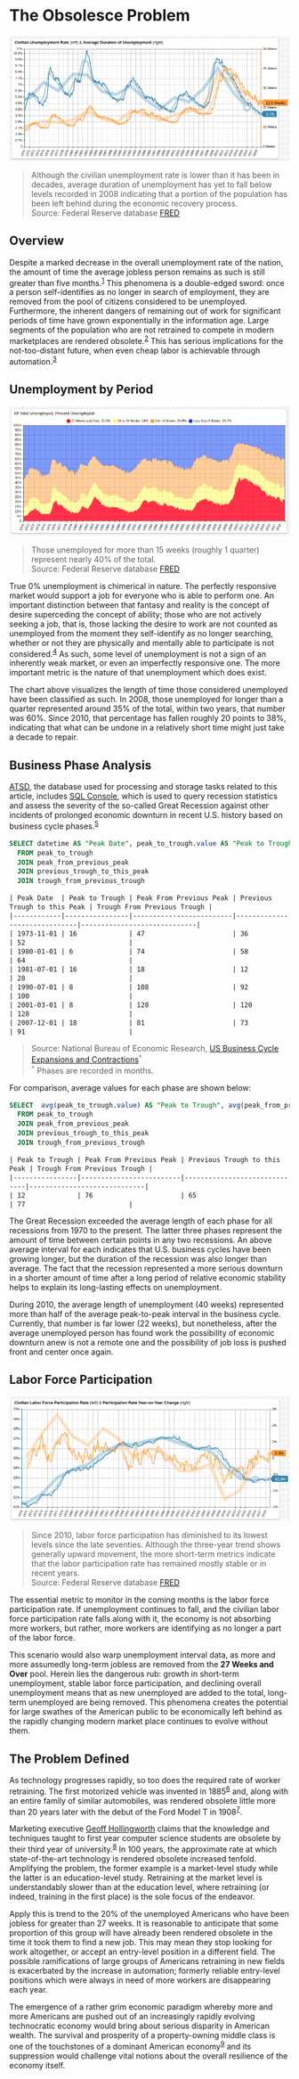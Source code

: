 # The Obsolesce Problem

[![](./images/unrate-1.png)](https://trends.axibase.com/4ba13d16#fullscreen)

> Although the civilian unemployment rate is lower than it has been in decades, average duration of unemployment has yet to fall below levels recorded in 2008 indicating that a portion of the population has been left behind during the economic recovery process.<br>Source: Federal Reserve database [FRED](https://fred.stlouisfed.org/)

## Overview

Despite a marked decrease in the overall unemployment rate of the nation, the amount of time the average jobless person remains as such is still greater than five months.<sup>[1](https://fredblog.stlouisfed.org/2018/11/the-unusual-duration-of-unemployment/)</sup> This phenomena is a double-edged sword: once a person self-identifies as no longer in search of employment, they are removed from the pool of citizens considered to be unemployed. Furthermore, the inherent dangers of remaining out of work for significant periods of time have grown exponentially in the information age. Large segments of the population who are not retrained to compete in modern marketplaces are rendered obsolete.<sup>[2](https://www.theatlantic.com/education/archive/2018/01/why-is-the-us-so-bad-at-protecting-workers-from-automation/549185/)</sup> This has serious implications for the not-too-distant future, when even cheap labor is achievable through automation.<sup>[3](https://hbr.org/2017/04/automation-makes-things-cheaper-so-why-doesnt-it-feel-that-way)</sup>

<!-- markdownlint-disable MD101 -->

## Unemployment by Period

[![](./images/unrate-2.png)](https://trends.axibase.com/6f4865e3#fullscreen)

> Those unemployed for more than 15 weeks (roughly 1 quarter) represent nearly 40% of the total.<br>Source: Federal Reserve database [FRED](https://fred.stlouisfed.org/)

True 0% unemployment is chimerical in nature. The perfectly responsive market would support a job for everyone who is able to perform one. An important distinction between that fantasy and reality is the concept of desire superceding the concept of ability; those who are not actively seeking a job, that is, those lacking the desire to work are not counted as unemployed from the moment they self-identify as no longer searching, whether or not they are physically and mentally able to participate is not considered.<sup>[4](https://www.gobankingrates.com/making-money/economy/dangerously-close-zero-percent-unemployment/)</sup> As such, some level of unemployment is not a sign of an inherently weak market, or even an imperfectly responsive one. The more important metric is the nature of that unemployment which does exist.

The chart above visualizes the length of time those considered unemployed have been classified as such. In 2008, those unemployed for longer than a quarter represented around 35% of the total, within two years, that number was 60%. Since 2010, that percentage has fallen roughly 20 points to 38%, indicating that what can be undone in a relatively short time might just take a decade to repair.

<!-- markdownlint-enable MD101 -->

## Business Phase Analysis

[ATSD](https://axibase.com/docs/atsd/), the database used for processing and storage tasks related to this article, includes [SQL Console](https://axibase.com/docs/atsd/sql/sql-console.html), which is used to query recession statistics and assess the severity of the so-called Great Recession against other incidents of prolonged economic downturn in recent U.S. history based on business cycle phases.<sup>[5](https://courses.lumenlearning.com/baycollege-introbusiness/chapter/reading-the-business-cycle-definition-and-phases/)</sup>

```sql
SELECT datetime AS "Peak Date", peak_to_trough.value AS "Peak to Trough", peak_from_previous_peak.value AS "Peak From Previous Peak", previous_trough_to_this_peak.value AS "Previous Trough to this Peak", trough_from_previous_trough.value AS "Trough From Previous Trough"
  FROM peak_to_trough
  JOIN peak_from_previous_peak
  JOIN previous_trough_to_this_peak
  JOIN trough_from_previous_trough
```

```ls
| Peak Date  | Peak to Trough | Peak From Previous Peak | Previous Trough to this Peak | Trough From Previous Trough |
|------------|----------------|-------------------------|------------------------------|-----------------------------|
| 1973-11-01 | 16             | 47                      | 36                           | 52                          |
| 1980-01-01 | 6              | 74                      | 58                           | 64                          |
| 1981-07-01 | 16             | 18                      | 12                           | 28                          |
| 1990-07-01 | 8              | 108                     | 92                           | 100                         |
| 2001-03-01 | 8              | 128                     | 120                          | 128                         |
| 2007-12-01 | 18             | 81                      | 73                           | 91                          |
```

> Source: National Bureau of Economic Research, [US Business Cycle Expansions and Contractions](https://www.nber.org/cycles.html)<sup>`*`</sup><br><sup>`*`</sup> Phases are recorded in months.

For comparison, average values for each phase are shown below:

```sql
SELECT  avg(peak_to_trough.value) AS "Peak to Trough", avg(peak_from_previous_peak.value) AS "Peak From Previous Peak", avg(previous_trough_to_this_peak.value) AS "Previous Trough to this Peak", avg(trough_from_previous_trough.value) AS "Trough From Previous Trough"
  FROM peak_to_trough
  JOIN peak_from_previous_peak
  JOIN previous_trough_to_this_peak
  JOIN trough_from_previous_trough
```

```ls
| Peak to Trough | Peak From Previous Peak | Previous Trough to this Peak | Trough From Previous Trough |
|----------------|-------------------------|------------------------------|-----------------------------|
| 12             | 76                      | 65                           | 77                          |
```

The Great Recession exceeded the average length of each phase for all recessions from 1970 to the present. The latter three phases represent the amount of time between certain points in any two recessions. An above average interval for each indicates that U.S. business cycles have been growing longer, but the duration of the recession was also longer than average. The fact that the recession represented a more serious downturn in a shorter amount of time after a long period of relative economic stability helps to explain its long-lasting effects on unemployment.

During 2010, the average length of unemployment (40 weeks) represented more than half of the average peak-to-peak interval in the business cycle. Currently, that number is far lower (22 weeks), but nonetheless, after the average unemployed person has found work the possibility of economic downturn anew is not a remote one and the possibility of job loss is pushed front and center once again.

## Labor Force Participation

[![](./images/unrate-3.png)](https://trends.axibase.com/63924ab9#fullscreen)

> Since 2010, labor force participation has diminished to its lowest levels since the late seventies. Although the three-year trend shows generally upward movement, the more short-term metrics indicate that the labor participation rate has remained mostly stable or in recent years.<br>Source: Federal Reserve database [FRED](https://fred.stlouisfed.org/series/CIVPART)

The essential metric to monitor in the coming months is the labor force participation rate. If unemployment continues to fall, and the civilian labor force participation rate falls along with it, the economy is not absorbing more workers, but rather, more workers are identifying as no longer a part of the labor force.

This scenario would also warp unemployment interval data, as more and more assumedly long-term jobless are removed from the **27 Weeks and Over** pool. Herein lies the dangerous rub: growth in short-term unemployment, stable labor force participation, and declining overall unemployment means that as new unemployed are added to the total, long-term unemployed are being removed. This phenomena creates the potential for large swathes of the American public to be economically left behind as the rapidly changing modern market place continues to evolve without them.

## The Problem Defined

<!-- markdownlint-disable MD105 -->

As technology progresses rapidly, so too does the required rate of worker retraining. The first motorized vehicle was invented in 1885<sup>[6](https://www.daimler.com/company/tradition/company-history/1885-1886.html)</sup> and, along with an entire family of similar automobiles, was rendered obsolete little more than 20 years later with the debut of the Ford Model T in 1908<sup>[7](https://www.asme.org/about-asme/engineering-history/landmarks/233-model-t)</sup>.

Marketing executive [Geoff Hollingworth](https://datacatalyst.org/geoff-hollingworth/) claims that the knowledge and techniques taught to first year computer science students are obsolete by their third year of university.<sup>[8](https://www.ericsson.com/thinkingahead/the-networked-society-blog/2014/01/30/how-fast-is-our-world-becoming-obsolete/)</sup> In 100 years, the approximate rate at which state-of-the-art technology is rendered obsolete increased tenfold. Amplifying the problem, the former example is a market-level study while the latter is an education-level study. Retraining at the market level is understandably slower than at the education level, where retraining (or indeed, training in the first place) is the sole focus of the endeavor.

Apply this is trend to the 20% of the unemployed Americans who have been jobless for greater than 27 weeks. It is reasonable to anticipate that some proportion of this group will have already been rendered obsolete in the time it took them to find a new job. This may mean they stop looking for work altogether, or accept an entry-level position in a different field. The possible ramifications of large groups of Americans retraining in new fields is exacerbated by the increase in automation; formerly reliable entry-level positions which were always in need of more workers are disappearing each year.

The emergence of a rather grim economic paradigm whereby more and more Americans are pushed out of an increasingly rapidly evolving technocratic economy would bring about serious disparity in American wealth. The survival and prosperity of a property-owning middle class is one of the touchstones of a dominant American economy<sup>[9](https://www.pbs.org/wnet/civilization-west-and-rest/killer-apps/)</sup> and its suppression would challenge vital notions about the overall resilience of the economy itself.

<!-- markdownlint-enable MD105 -->